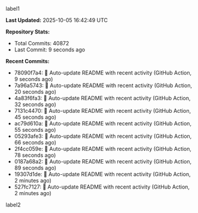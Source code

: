 
label1 
<!-- ACTIVITY_START -->
**Last Updated:** 2025-10-05 16:42:49 UTC

**Repository Stats:**
- Total Commits: 40872
- Last Commit: 9 seconds ago

**Recent Commits:**
- 78090f7a4: 🤖 Auto-update README with recent activity (GitHub Action, 9 seconds ago)
- 7a96a5743: 🤖 Auto-update README with recent activity (GitHub Action, 20 seconds ago)
- 4a83f6fa3: 🤖 Auto-update README with recent activity (GitHub Action, 32 seconds ago)
- 7131c4470: 🤖 Auto-update README with recent activity (GitHub Action, 45 seconds ago)
- ac79d610a: 🤖 Auto-update README with recent activity (GitHub Action, 55 seconds ago)
- 05293afe3: 🤖 Auto-update README with recent activity (GitHub Action, 66 seconds ago)
- 2f4cc059e: 🤖 Auto-update README with recent activity (GitHub Action, 78 seconds ago)
- 0187a68a2: 🤖 Auto-update README with recent activity (GitHub Action, 89 seconds ago)
- 19307d1de: 🤖 Auto-update README with recent activity (GitHub Action, 2 minutes ago)
- 527fc7127: 🤖 Auto-update README with recent activity (GitHub Action, 2 minutes ago)
<!-- ACTIVITY_END -->

label2
